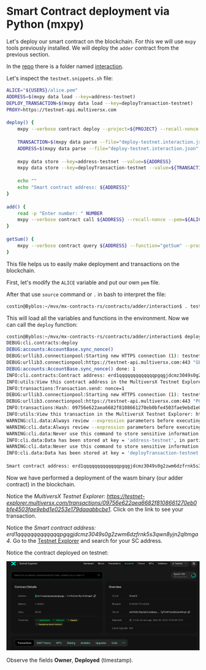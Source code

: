 # Smart Contract deployment via Python (mxpy)

Let's deploy our smart contract on the blockchain. For this we will use `mxpy` tools previously installed.
We will deploy the `adder` contract from the previous section.

In the [repo](https://github.com/multiversx/mx-contracts-rs/tree/main/contracts/adder/) there is a folder named [interaction](https://github.com/multiversx/mx-contracts-rs/tree/main/contracts/adder/interaction).

Let's inspect the `testnet.snippets.sh` file:

```bash
ALICE="${USERS}/alice.pem"
ADDRESS=$(mxpy data load --key=address-testnet)
DEPLOY_TRANSACTION=$(mxpy data load --key=deployTransaction-testnet)
PROXY=https://testnet-api.multiversx.com

deploy() {
    mxpy --verbose contract deploy --project=${PROJECT} --recall-nonce --pem=${ALICE} --gas-limit=50000000 --arguments 0 --send --outfile="deploy-testnet.interaction.json" --proxy=${PROXY} --chain=T || return

    TRANSACTION=$(mxpy data parse --file="deploy-testnet.interaction.json" --expression="data['emittedTransactionHash']")
    ADDRESS=$(mxpy data parse --file="deploy-testnet.interaction.json" --expression="data['contractAddress']")

    mxpy data store --key=address-testnet --value=${ADDRESS}
    mxpy data store --key=deployTransaction-testnet --value=${TRANSACTION}

    echo ""
    echo "Smart contract address: ${ADDRESS}"
}

add() {
    read -p "Enter number: " NUMBER
    mxpy --verbose contract call ${ADDRESS} --recall-nonce --pem=${ALICE} --gas-limit=5000000 --function="add" --arguments ${NUMBER} --send --proxy=${PROXY} --chain=T
}

getSum() {
    mxpy --verbose contract query ${ADDRESS} --function="getSum" --proxy=${PROXY}
}
```

This file helps us to easily make deployment and transactions on the blockchain.

First, let's modify the `ALICE` variable and put our own `pem` file.

After that use `source` command or `.` in bash to interpret the file:
```bash
costin@Byblos:~/mvx/mx-contracts-rs/contracts/adder/interaction$ . testnet.snippets.sh 
```

This will load all the variables and functions in the environment.
Now we can call the `deploy` function:
```bash
costin@Byblos:~/mvx/mx-contracts-rs/contracts/adder/interaction$ deploy
DEBUG:cli.contracts:deploy
DEBUG:accounts:AccountBase.sync_nonce()
DEBUG:urllib3.connectionpool:Starting new HTTPS connection (1): testnet-api.multiversx.com:443
DEBUG:urllib3.connectionpool:https://testnet-api.multiversx.com:443 "GET /address/erd1ld6er5zpdze3cynzkapur9qhzh826jje6n87g7tvdfrtszs8jn2qv44nqd HTTP/1.1" 200 363
DEBUG:accounts:AccountBase.sync_nonce() done: 1
INFO:cli.contracts:Contract address: erd1qqqqqqqqqqqqqpgqgjdcmz3049s0g2zwm6dzfrnk5s3qwn8yjn2qltmga4
INFO:utils:View this contract address in the MultiversX Testnet Explorer: https://testnet-explorer.multiversx.com/accounts/erd1qqqqqqqqqqqqqpgqgjdcmz3049s0g2zwm6dzfrnk5s3qwn8yjn2qltmga4
INFO:transactions:Transaction.send: nonce=1
DEBUG:urllib3.connectionpool:Starting new HTTPS connection (1): testnet-api.multiversx.com:443
DEBUG:urllib3.connectionpool:https://testnet-api.multiversx.com:443 "POST /transaction/send HTTP/1.1" 201 106
INFO:transactions:Hash: 09756e622aea6682f8108661270eb0bfe4503fae9ebd1e0253e179daaabbcbe1
INFO:utils:View this transaction in the MultiversX Testnet Explorer: https://testnet-explorer.multiversx.com/transactions/09756e622aea6682f8108661270eb0bfe4503fae9ebd1e0253e179daaabbcbe1
WARNING:cli.data:Always review --expression parameters before executing this command!
WARNING:cli.data:Always review --expression parameters before executing this command!
WARNING:cli.data:Never use this command to store sensitive information! Data is unencrypted.
INFO:cli.data:Data has been stored at key = 'address-testnet', in partition = '*'.
WARNING:cli.data:Never use this command to store sensitive information! Data is unencrypted.
INFO:cli.data:Data has been stored at key = 'deployTransaction-testnet', in partition = '*'.

Smart contract address: erd1qqqqqqqqqqqqqpgqgjdcmz3049s0g2zwm6dzfrnk5s3qwn8yjn2qltmga4
```

Now we have performed a deployment of the wasm binary (our adder contract) in the blockchain.

Notice the _MultiversX Testnet Explorer: https://testnet-explorer.multiversx.com/transactions/09756e622aea6682f8108661270eb0bfe4503fae9ebd1e0253e179daaabbcbe1_.
Click on the link to see your transaction. 

Notice the _Smart contract address: erd1qqqqqqqqqqqqqpgqgjdcmz3049s0g2zwm6dzfrnk5s3qwn8yjn2qltmga4_.
Go to the [Testnet Explorer](https://testnet-explorer.multiversx.com) and search for your SC address.

Notice the contract deployed on testnet:

![Contract deployed on Testnet](../media/contract.png)

Observe the fields **Owner**, **Deployed** (timestamp).
